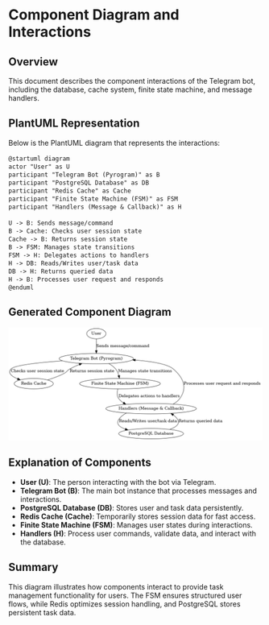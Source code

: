 # Component Diagram and Interactions

## Overview
This document describes the component interactions of the Telegram bot, including the database, cache system, finite state machine, and message handlers.

## PlantUML Representation
Below is the PlantUML diagram that represents the interactions:

```plantuml
@startuml diagram
actor "User" as U
participant "Telegram Bot (Pyrogram)" as B
participant "PostgreSQL Database" as DB
participant "Redis Cache" as Cache
participant "Finite State Machine (FSM)" as FSM
participant "Handlers (Message & Callback)" as H

U -> B: Sends message/command
B -> Cache: Checks user session state
Cache -> B: Returns session state
B -> FSM: Manages state transitions
FSM -> H: Delegates actions to handlers
H -> DB: Reads/Writes user/task data
DB -> H: Returns queried data
H -> B: Processes user request and responds
@enduml
```


## Generated Component Diagram
![Component Diagram](components-diagram.png)

## Explanation of Components
- **User (U)**: The person interacting with the bot via Telegram.
- **Telegram Bot (B)**: The main bot instance that processes messages and interactions.
- **PostgreSQL Database (DB)**: Stores user and task data persistently.
- **Redis Cache (Cache)**: Temporarily stores session data for fast access.
- **Finite State Machine (FSM)**: Manages user states during interactions.
- **Handlers (H)**: Process user commands, validate data, and interact with the database.

## Summary
This diagram illustrates how components interact to provide task management functionality for users. The FSM ensures structured user flows, while Redis optimizes session handling, and PostgreSQL stores persistent task data.

